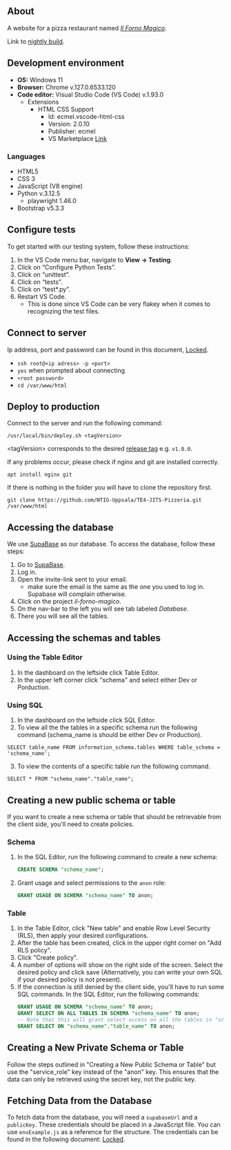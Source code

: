 ## About
A website for a pizza restaurant named [*Il Forno Magico*](https://ilfornomagico.ntig.dev/).

Link to [nightly build](https://ntig-uppsala.github.io/TE4-JITS-Pizzeria/).

## Development environment
* **OS:** Windows 11
* **Browser:** Chrome v.127.0.6533.120
* **Code editor:** Visual Studio Code (VS Code) v.1.93.0
  * Extensions
    * HTML CSS Support
        * Id: ecmel.vscode-html-css
        * Version: 2.0.10
        * Publisher: ecmel
        * VS Marketplace [Link](https://marketplace.visualstudio.com/items?itemName=ecmel.vscode-html-css)

### Languages
* HTML5
* CSS 3
* JavaScript (V8 engine)
* Python v.3.12.5
    * playwright 1.46.0
* Bootstrap v5.3.3


## Configure tests
To get started with our testing system, follow these instructions:

1. In the VS Code menu bar, navigate to **View -> Testing**.
2. Click on “Configure Python Tests”.
3. Click on “unittest”.
4. Click on “tests”.
5. Click on “test*.py”.
6. Restart VS Code.
   * This is done since VS Code can be very flakey when it comes to recognizing the test files.


## Connect to server
Ip address, port and password can be found in this document, [Locked](https://docs.google.com/document/d/1MWLQmjovcKNbXPJKwjeO6dcWuTHolFhyG45ixu8kwDk/edit?usp=sharing).
* `ssh root@<ip adress> -p <port>`
* `yes` when prompted about connecting
* `<root password>`
* `cd /var/www/html`


## Deploy to production

Connect to the server and run the following command:
```
/usr/local/bin/deploy.sh <tagVersion>
```
\<tagVersion> corresponds to the desired [release tag](https://github.com/NTIG-Uppsala/TE4-JITS-Pizzeria/releases) e.g. `v1.0.0`.



If any problems occur, please check if nginx and git are installed correctly.

```
apt install nginx git
```

If there is nothing in the folder you will have to clone the repository first.
```
git clone https://github.com/NTIG-Uppsala/TE4-JITS-Pizzeria.git /var/www/html
```

## Accessing the database 
We use [SupaBase](https://supabase.com/) as our database. To access the database, follow these steps:
1. Go to [SupaBase](https://supabase.com/).
2. Log in.
3. Open the invite-link sent to your email.
   * make sure the email is the same as the one you used to log in. Supabase will complain otherwise.
4. Click on the project *il-forno-magico*.
5. On the nav-bar to the left you will see tab labeled *Database*.
6. There you will see all the tables.

## Accessing the schemas and tables
### Using the Table Editor
1. In the dashboard on the leftside click Table Editor.
2. In the upper left corner click "schema" and select either Dev or Porduction.
### Using SQL
1. In the dashboard on the leftside click SQL Editor.
2. To view all the the tables in a specific schema run the following command (schema_name is should be either Dev or Production).
```
SELECT table_name FROM information_schema.tables WHERE table_schema = 'schema_name';
```
3. To view the contents of a specific table run the following command.
```
SELECT * FROM "schema_name"."table_name";
```

## Creating a new public schema or table
If you want to create a new schema or table that should be retrievable from the client side, you'll need to create policies.

### Schema
1. In the SQL Editor, run the following command to create a new schema:
    ```sql
    CREATE SCHEMA "schema_name";
    ```
2. Grant usage and select permissions to the `anon` role:
    ```sql
    GRANT USAGE ON SCHEMA "schema_name" TO anon;
    ```

### Table
1. In the Table Editor, click "New table" and enable Row Level Security (RLS), then apply your desired configurations.
2. After the table has been created, click in the upper right corner on "Add RLS policy".
3. Click "Create policy".
4. A number of options will show on the right side of the screen. Select the desired policy and click save (Alternatively, you can write your own SQL if your desired policy is not present).
5. If the connection is still denied by the client side, you'll have to run some SQL commands. In the SQL Editor, run the following commands:
    ```sql
    GRANT USAGE ON SCHEMA "schema_name" TO anon;
    GRANT SELECT ON ALL TABLES IN SCHEMA "schema_name" TO anon;
    -- Note that this will grant select access on all the tables in "schema_name". To grant access to a single table instead, run:
    GRANT SELECT ON "schema_name"."table_name" TO anon;
    ```

## Creating a New Private Schema or Table
Follow the steps outlined in "Creating a New Public Schema or Table" but use the "service_role" key instead of the "anon" key. This ensures that the data can only be retrieved using the secret key, not the public key.

## Fetching Data from the Database
To fetch data from the database, you will need a `supabaseUrl` and a `publicKey`. These credentials should be placed in a JavaScript file. You can use `envExample.js` as a reference for the structure. The credentials can be found in the following document: [Locked](https://docs.google.com/document/d/1MWLQmjovcKNbXPJKwjeO6dcWuTHolFhyG45ixu8kwDk/edit?usp=sharing).
